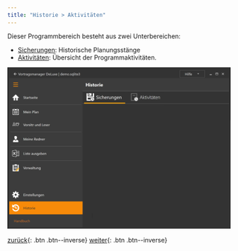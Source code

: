 ```yaml
---
title: "Historie > Aktivitäten"
---
```


Dieser Programmbereich besteht aus zwei Unterbereichen:

* [Sicherungen](HistorieSicherung.md): Historische Planungsstänge
* [Aktivitäten](HistorieLog.md): Übersicht der Programmaktivitäten.

![Aktivitäten](images/Historie.png)

[zurück](Einstellungen.md){: .btn .btn--inverse}  [weiter](HistorieSicherung.md){: .btn .btn--inverse}